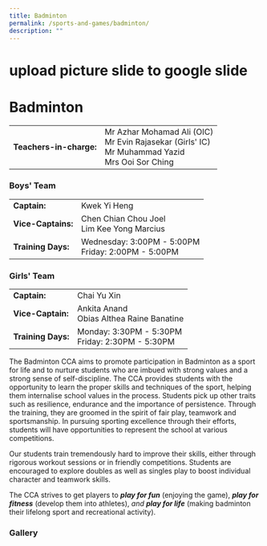 ```yaml
---
title: Badminton
permalink: /sports-and-games/badminton/
description: ""
---
```

# upload picture slide to google slide

# Badminton

|                     |         |
|---------------|------------------------|
| **Teachers-in-charge:** | Mr Azhar Mohamad Ali (OIC)<br>Mr Evin Rajasekar (Girls' IC)<br>Mr Muhammad Yazid<br>Mrs Ooi Sor Ching |

### Boys' Team

|                    |                                   |
|------------------|--------|
| **Captain:**          | Kwek Yi Heng                   |
| **Vice-Captains:**     | Chen Chian Chou Joel<br>Lim Kee Yong Marcius          |
| **Training Days:**<br> | Wednesday: 3:00PM - 5:00PM<br>Friday: 2:00PM - 5:00PM |

### Girls' Team

|                    |                                  |
|--------------------|------------------------|
| **Captain:**           | Chai Yu Xin                                        |
| **Vice-Captain:**      | Ankita Anand<br>Obias Althea Raine Banatine        |
| **Training Days:**<br> | Monday: 3:30PM - 5:30PM<br>Friday: 2:30PM - 5:30PM |

The Badminton CCA aims to promote participation in Badminton as a sport for life and to nurture students who are imbued with strong values and a strong sense of self-discipline. The CCA provides students with the opportunity to learn the proper skills and techniques of the sport, helping them internalise school values in the process. Students pick up other traits such as resilience, endurance and the importance of persistence. Through the training, they are groomed in the spirit of fair play, teamwork and sportsmanship. In pursuing sporting excellence through their efforts, students will have opportunities to represent the school at various competitions.

Our students train tremendously hard to improve their skills, either through rigorous workout sessions or in friendly competitions. Students are encouraged to explore doubles as well as singles play to boost individual character and teamwork skills.

The CCA strives to get players to **_play for fun_** (enjoying the game), _**play for fitness**_ (develop them into athletes), _and **play for life**_ (making badminton their lifelong sport and recreational activity).

### Gallery